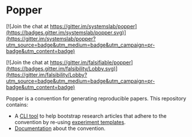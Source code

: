 # Popper

[![Join the chat at https://gitter.im/systemslab/popper](https://badges.gitter.im/systemslab/popper.svg)](https://gitter.im/systemslab/popper?utm_source=badge&utm_medium=badge&utm_campaign=pr-badge&utm_content=badge)

[![Join the chat at https://gitter.im/falsifiable/popper](https://badges.gitter.im/falsibility/Lobby.svg)](https://gitter.im/falsibility/Lobby?utm_source=badge&utm_medium=badge&utm_campaign=pr-badge&utm_content=badge)

Popper is a convention for generating reproducible papers. This 
repository contains:

  * A [CLI tool](popper/) to help bootstrap research articles that 
    adhere to the convention by re-using [experiment templates](https://github.com/ivotron/popper-templates).
  * [Documentation](https://github.com/ivotron/popper/wiki/Getting-Started) 
    about the convention.
